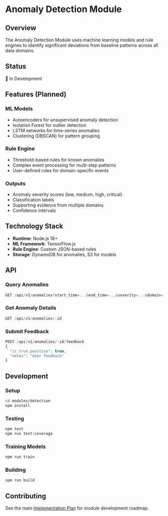# Anomaly Detection Module

## Overview

The Anomaly Detection Module uses machine learning models and rule engines to identify significant deviations from baseline patterns across all data domains.

## Status

🚧 In Development

## Features (Planned)

### ML Models

- Autoencoders for unsupervised anomaly detection
- Isolation Forest for outlier detection
- LSTM networks for time-series anomalies
- Clustering (DBSCAN) for pattern grouping

### Rule Engine

- Threshold-based rules for known anomalies
- Complex event processing for multi-step patterns
- User-defined rules for domain-specific events

### Outputs

- Anomaly severity scores (low, medium, high, critical)
- Classification labels
- Supporting evidence from multiple domains
- Confidence intervals

## Technology Stack

- **Runtime**: Node.js 18+
- **ML Framework**: TensorFlow.js
- **Rule Engine**: Custom JSON-based rules
- **Storage**: DynamoDB for anomalies, S3 for models

## API

### Query Anomalies

```javascript
GET /api/v1/anomalies?start_time=...&end_time=...&severity=...&domain=...
```

### Get Anomaly Details

```javascript
GET /api/v1/anomalies/:id
```

### Submit Feedback

```javascript
POST /api/v1/anomalies/:id/feedback
{
  "is_true_positive": true,
  "notes": "User feedback"
}
```

## Development

### Setup

```bash
cd modules/detection
npm install
```

### Testing

```bash
npm test
npm run test:coverage
```

### Training Models

```bash
npm run train
```

### Building

```bash
npm run build
```

## Contributing

See the main [Implementation Plan](../../.specify/plan.md) for module development roadmap.
